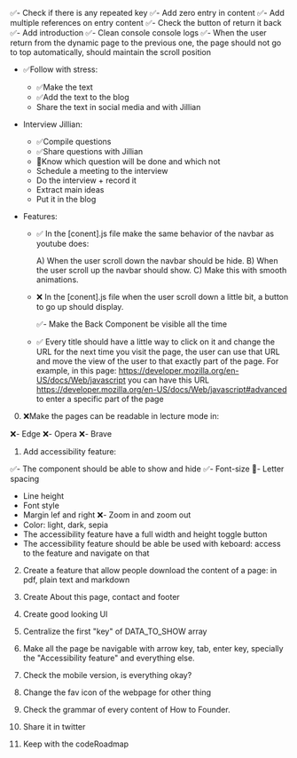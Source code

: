 ✅- Check if there is any repeated key ✅- Add zero entry in content ✅- Add multiple references on entry content ✅-
Check the button of return it back ✅- Add introduction ✅- Clean console console logs ✅- When the user return from the
dynamic page to the previous one, the page should not go to top automatically, should maintain the scroll position

- ✅Follow with stress:

  - ✅Make the text
  - ✅Add the text to the blog
  - Share the text in social media and with Jillian

- Interview Jillian:

  - ✅Compile questions
  - ✅Share questions with Jillian
  - 👀Know which question will be done and which not
  - Schedule a meeting to the interview
  - Do the interview + record it
  - Extract main ideas
  - Put it in the blog

- Features:

  - ✅ In the [conent].js file make the same behavior of the navbar as youtube does:

    A) When the user scroll down the navbar should be hide. B) When the user scroll up the navbar should show. C) Make
    this with smooth animations.

  - ❌ In the [conent].js file when the user scroll down a little bit, a button to go up should display.
      <!-- Is not neccesary -->

    ✅- Make the Back Component be visible all the time

  - ✅ Every title should have a little way to click on it and change the URL for the next time you visit the page, the
    user can use that URL and move the view of the user to that exactly part of the page. For example, in this page:
    https://developer.mozilla.org/en-US/docs/Web/javascript you can have this URL
    https://developer.mozilla.org/en-US/docs/Web/javascript#advanced to enter a specific part of the page

0. ❌Make the pages can be readable in lecture mode in:

❌- Edge ❌- Opera ❌- Brave

1. Add accessibility feature:

✅- The component should be able to show and hide
✅- Font-size
👀- Letter spacing

- Line height
- Font style
- Margin lef and right ❌- Zoom in and zoom out
- Color: light, dark, sepia
- The accessibility feature have a full width and height toggle button
- The accessibility feature should be able be used with keboard: access to the feature and navigate on that

2. Create a feature that allow people download the content of a page: in pdf, plain text and markdown

3. Create About this page, contact and footer

4. Create good looking UI

5. Centralize the first "key" of DATA_TO_SHOW array <!-- What does this mean? -->

6. Make all the page be navigable with arrow key, tab, enter key, specially the "Accessibility feature" and everything
   else.

7. Check the mobile version, is everything okay?
<!-- Maybe in mobile version, the PermaLinkSVG icon should be visible all the time -->

8. Change the fav icon of the webpage for other thing

9. Check the grammar of every content of How to Founder.

10. Share it in twitter

11. Keep with the codeRoadmap
